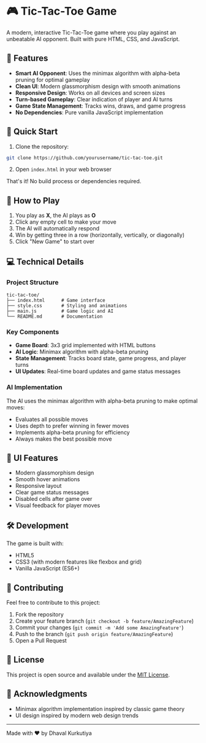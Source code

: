 # 🎮 Tic-Tac-Toe Game

A modern, interactive Tic-Tac-Toe game where you play against an unbeatable AI opponent. Built with pure HTML, CSS, and JavaScript.

## 🎯 Features

- **Smart AI Opponent**: Uses the minimax algorithm with alpha-beta pruning for optimal gameplay
- **Clean UI**: Modern glassmorphism design with smooth animations
- **Responsive Design**: Works on all devices and screen sizes
- **Turn-based Gameplay**: Clear indication of player and AI turns
- **Game State Management**: Tracks wins, draws, and game progress
- **No Dependencies**: Pure vanilla JavaScript implementation

## 🚀 Quick Start

1. Clone the repository:
```bash
git clone https://github.com/yourusername/tic-tac-toe.git
```

2. Open `index.html` in your web browser

That's it! No build process or dependencies required.

## 🎲 How to Play

1. You play as **X**, the AI plays as **O**
2. Click any empty cell to make your move
3. The AI will automatically respond
4. Win by getting three in a row (horizontally, vertically, or diagonally)
5. Click "New Game" to start over

## 💻 Technical Details

### Project Structure
```
tic-tac-toe/
├── index.html      # Game interface
├── style.css       # Styling and animations
├── main.js         # Game logic and AI
└── README.md       # Documentation
```

### Key Components

- **Game Board**: 3x3 grid implemented with HTML buttons
- **AI Logic**: Minimax algorithm with alpha-beta pruning
- **State Management**: Tracks board state, game progress, and player turns
- **UI Updates**: Real-time board updates and game status messages

### AI Implementation

The AI uses the minimax algorithm with alpha-beta pruning to make optimal moves:
- Evaluates all possible moves
- Uses depth to prefer winning in fewer moves
- Implements alpha-beta pruning for efficiency
- Always makes the best possible move

## 🎨 UI Features

- Modern glassmorphism design
- Smooth hover animations
- Responsive layout
- Clear game status messages
- Disabled cells after game over
- Visual feedback for player moves

## 🛠️ Development

The game is built with:
- HTML5
- CSS3 (with modern features like flexbox and grid)
- Vanilla JavaScript (ES6+)

## 🤝 Contributing

Feel free to contribute to this project:
1. Fork the repository
2. Create your feature branch (`git checkout -b feature/AmazingFeature`)
3. Commit your changes (`git commit -m 'Add some AmazingFeature'`)
4. Push to the branch (`git push origin feature/AmazingFeature`)
5. Open a Pull Request

## 📝 License

This project is open source and available under the [MIT License](LICENSE).

## 🙏 Acknowledgments

- Minimax algorithm implementation inspired by classic game theory
- UI design inspired by modern web design trends

---

Made with ❤️ by Dhaval Kurkutiya

